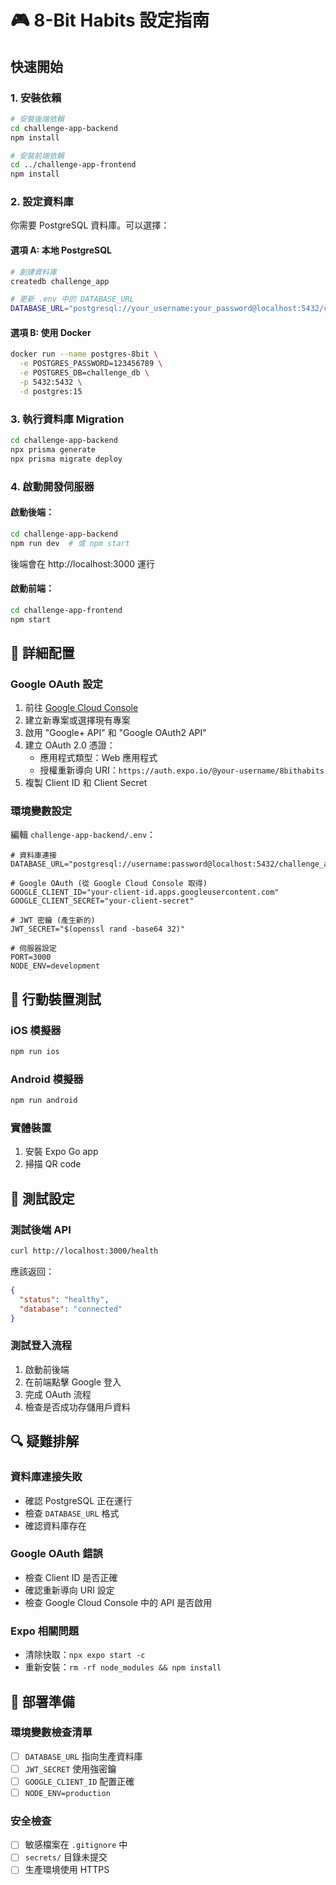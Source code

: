 # 🎮 8-Bit Habits 設定指南

## 快速開始

### 1. 安裝依賴

```bash
# 安裝後端依賴
cd challenge-app-backend
npm install

# 安裝前端依賴  
cd ../challenge-app-frontend
npm install
```

### 2. 設定資料庫

你需要 PostgreSQL 資料庫。可以選擇：

#### 選項 A: 本地 PostgreSQL
```bash
# 創建資料庫
createdb challenge_app

# 更新 .env 中的 DATABASE_URL
DATABASE_URL="postgresql://your_username:your_password@localhost:5432/challenge_app"
```

#### 選項 B: 使用 Docker
```bash
docker run --name postgres-8bit \
  -e POSTGRES_PASSWORD=123456789 \
  -e POSTGRES_DB=challenge_db \
  -p 5432:5432 \
  -d postgres:15
```

### 3. 執行資料庫 Migration

```bash
cd challenge-app-backend
npx prisma generate
npx prisma migrate deploy
```

### 4. 啟動開發伺服器

#### 啟動後端：
```bash
cd challenge-app-backend
npm run dev  # 或 npm start
```
後端會在 http://localhost:3000 運行

#### 啟動前端：
```bash
cd challenge-app-frontend  
npm start
```

## 🔧 詳細配置

### Google OAuth 設定

1. 前往 [Google Cloud Console](https://console.cloud.google.com/)
2. 建立新專案或選擇現有專案
3. 啟用 "Google+ API" 和 "Google OAuth2 API"
4. 建立 OAuth 2.0 憑證：
   - 應用程式類型：Web 應用程式
   - 授權重新導向 URI：`https://auth.expo.io/@your-username/8bithabits`
5. 複製 Client ID 和 Client Secret

### 環境變數設定

編輯 `challenge-app-backend/.env`：

```env
# 資料庫連接
DATABASE_URL="postgresql://username:password@localhost:5432/challenge_app"

# Google OAuth (從 Google Cloud Console 取得)
GOOGLE_CLIENT_ID="your-client-id.apps.googleusercontent.com"
GOOGLE_CLIENT_SECRET="your-client-secret"

# JWT 密鑰 (產生新的)
JWT_SECRET="$(openssl rand -base64 32)"

# 伺服器設定
PORT=3000
NODE_ENV=development
```

## 📱 行動裝置測試

### iOS 模擬器
```bash
npm run ios
```

### Android 模擬器  
```bash
npm run android
```

### 實體裝置
1. 安裝 Expo Go app
2. 掃描 QR code

## 🧪 測試設定

### 測試後端 API
```bash
curl http://localhost:3000/health
```

應該返回：
```json
{
  "status": "healthy",
  "database": "connected"
}
```

### 測試登入流程
1. 啟動前後端
2. 在前端點擊 Google 登入
3. 完成 OAuth 流程
4. 檢查是否成功存儲用戶資料

## 🔍 疑難排解

### 資料庫連接失敗
- 確認 PostgreSQL 正在運行
- 檢查 `DATABASE_URL` 格式
- 確認資料庫存在

### Google OAuth 錯誤
- 檢查 Client ID 是否正確
- 確認重新導向 URI 設定
- 檢查 Google Cloud Console 中的 API 是否啟用

### Expo 相關問題
- 清除快取：`npx expo start -c`
- 重新安裝：`rm -rf node_modules && npm install`

## 🚀 部署準備

### 環境變數檢查清單
- [ ] `DATABASE_URL` 指向生產資料庫
- [ ] `JWT_SECRET` 使用強密鑰
- [ ] `GOOGLE_CLIENT_ID` 配置正確
- [ ] `NODE_ENV=production`

### 安全檢查
- [ ] 敏感檔案在 `.gitignore` 中
- [ ] `secrets/` 目錄未提交
- [ ] 生產環境使用 HTTPS